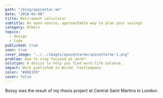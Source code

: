 ```yaml
---
path: "/blog/aposentar.me"
date: "2018-04-08"
title: Retirement calculator
subtitle: An open-source, approachable way to plan your savings
category: Others
topics:
  - design
  - Code
published: true
soon: true
cover_image: "../../images/aposentarme/aposentarme-1.png"
problem: How to stay focused at work?
solution: A device to help you find work-life balance.
impact: Work published in Wired, FastCompany.
color: "#8DE1FD"
cover: false
---
```


Bossy was the result of my thesis project at Central Saint Martins in London.
